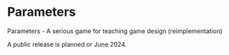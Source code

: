 # Parameters
Parameters - A serious game for teaching game design (reimplementation)

A public release is planned or June 2024.
